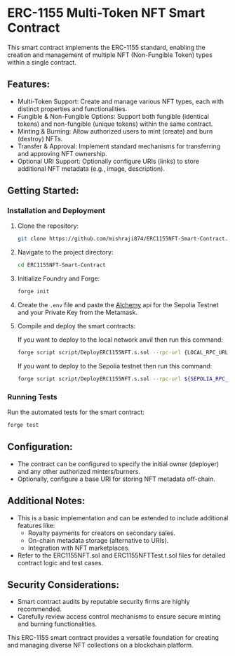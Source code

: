 # ERC-1155 Multi-Token NFT Smart Contract

This smart contract implements the ERC-1155 standard, enabling the creation and management of multiple NFT (Non-Fungible Token) types within a single contract.

## Features:

- Multi-Token Support: Create and manage various NFT types, each with distinct properties and functionalities.
- Fungible & Non-Fungible Options: Support both fungible (identical tokens) and non-fungible (unique tokens) within the same contract.
- Minting & Burning: Allow authorized users to mint (create) and burn (destroy) NFTs.
- Transfer & Approval: Implement standard mechanisms for transferring and approving NFT ownership.
- Optional URI Support: Optionally configure URIs (links) to store additional NFT metadata (e.g., image, description).

## Getting Started:

### Installation and Deployment

1. Clone the repository:
   ```bash
   git clone https://github.com/mishraji874/ERC1155NFT-Smart-Contract.git
2. Navigate to the project directory:
    ```bash
    cd ERC1155NFT-Smart-Contract
3. Initialize Foundry and Forge:
    ```bash
    forge init
4. Create the ```.env``` file and paste the [Alchemy](https://www.alchemy.com/) api for the Sepolia Testnet and your Private Key from the Metamask.

5. Compile and deploy the smart contracts:

    If you want to deploy to the local network anvil then run this command:
    ```bash
    forge script script/DeployERC1155NFT.s.sol --rpc-url {LOCAL_RPC_URL} --private-key {PRIVATE_KEY}
    ```
    If you want to deploy to the Sepolia testnet then run this command:
    ```bash
    forge script script/DeployERC1155NFT.s.sol --rpc-url ${SEPOLIA_RPC_URL} --private-key ${PRIVATE_KEY}
### Running Tests

Run the automated tests for the smart contract:

```bash
forge test
```

## Configuration:

- The contract can be configured to specify the initial owner (deployer) and any other authorized minters/burners.
- Optionally, configure a base URI for storing NFT metadata off-chain.

## Additional Notes:

- This is a basic implementation and can be extended to include additional features like:
    - Royalty payments for creators on secondary sales.
    - On-chain metadata storage (alternative to URIs).
    - Integration with NFT marketplaces.
- Refer to the ERC1155NFT.sol and ERC1155NFTTest.t.sol files for detailed contract logic and test cases.

## Security Considerations:

- Smart contract audits by reputable security firms are highly recommended.
- Carefully review access control mechanisms to ensure secure minting and burning functionalities.

This ERC-1155 smart contract provides a versatile foundation for creating and managing diverse NFT collections on a blockchain platform.